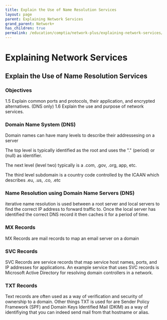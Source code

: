 ```yaml
---
title: Explain the Use of Name Resolution Services 
layout: page 
parent: Explaining Network Services 
grand_parent: Network+ 
has_children: true
permalink: /education/comptia/network-plus/explaining-network-services/Explain-the-Use-of-Name-Resolution-Services/
---
```


# Explaining Network Services

## Explain the Use of Name Resolution Services

### Objectives

1.5 Explain common ports and protocols, their application, and encrypted alternatives. (DNS only)
1.6 Explain the use and purpose of network services.

### Domain Name System (DNS)

Domain names can have many levels to describe their addressesing on a server

The top level is typically identified as the root and uses the "." (period) or (null) as identifier. 

The next level (level two) typically is a .com, .gov, .org, app, etc.

The third level subdomain is a country code controlled by the ICAAN which describes .eu, .us, .co, .etc

### Name Resolution using Domain Name Servers (DNS)

iterative name resolution is used between a root server and local servers to find the correct IP address to forward traffic to. Once the local server has identified the correct DNS record it then caches it for a period of time.

### MX Records

MX Records are mail records to map an email server on a domain

### SVC Records

SVC Records are service records that map service host names, ports, and IP addresses for applications. An example service that uses SVC records is Microsoft Active Directory for resolving domain controllers in a network. 

### TXT Records

Text records are often used as a way of verification and security of ownership to a domain. Other things TXT is used for are Sender Policy Framework (SPF) and Domain Keys Identified Mail (DKIM) as a way of identifiying that you can indeed send mail from that hostname or alias.